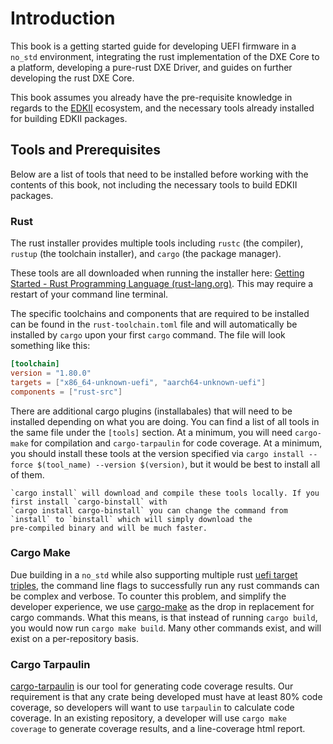 # Introduction

This book is a getting started guide for developing UEFI firmware in a `no_std` environment,
integrating the rust implementation of the DXE Core to a platform, developing a pure-rust DXE
Driver, and guides on further developing the rust DXE Core.

This book assumes you already have the pre-requisite knowledge in regards to the [EDKII](https://github.com/tianocore/edk2)
ecosystem, and the necessary tools already installed for building EDKII packages.

## Tools and Prerequisites

Below are a list of tools that need to be installed before working with the contents of this book,
not including the necessary tools to build EDKII packages.

### Rust

The rust installer provides multiple tools including `rustc` (the compiler), `rustup`
(the toolchain installer), and `cargo` (the package manager).

These tools are all downloaded when running the installer here: [Getting Started - Rust Programming Language (rust-lang.org)](https://www.rust-lang.org/learn/get-started).
This may require a restart of your command line terminal.

The specific toolchains and components that are required to be installed can be found in the `rust-toolchain.toml`
file and will automatically be installed by `cargo` upon your first `cargo` command. The file will look something like
this:

``` toml
[toolchain]
version = "1.80.0"
targets = ["x86_64-unknown-uefi", "aarch64-unknown-uefi"]
components = ["rust-src"]
```

There are additional cargo plugins (installabales) that will need to be installed depending on what you are doing. You
can find a list of all tools in the same file under the `[tools]` section. At a minimum, you will need `cargo-make` for
compilation and `cargo-tarpaulin` for code coverage. At a minimum, you should install these tools at the version
specified via `cargo install --force $(tool_name) --version $(version)`, but it would be best to install all of them.

``` admonish note
`cargo install` will download and compile these tools locally. If you first install `cargo-binstall` with
`cargo install cargo-binstall` you can change the command from `install` to `binstall` which will simply download the
pre-compiled binary and will be much faster.
```

### Cargo Make

Due building in a `no_std` while also supporting multiple rust [uefi target triples](https://doc.rust-lang.org/nightly/rustc/platform-support/unknown-uefi.html#-unknown-uefi),
the command line flags to successfully run any rust commands can be complex and verbose. To counter
this problem, and simplify the developer experience, we use [cargo-make](https://github.com/sagiegurari/cargo-make)
as the drop in replacement for cargo commands. What this means, is that instead of running
`cargo build`, you would now run `cargo make build`. Many other commands exist, and will exist on a
per-repository basis.

### Cargo Tarpaulin

[cargo-tarpaulin](https://github.com/xd009642/tarpaulin) is our tool for generating code coverage
results. Our requirement is that any crate being developed must have at least 80% code coverage,
so developers will want to use `tarpaulin` to calculate code coverage. In an existing repository,
a developer will use `cargo make coverage` to generate coverage results, and a line-coverage html
report.
